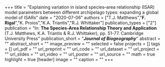 +++
title = "Explaining variation in island species–area relationship (ISAR) model parameters between different archipelago types: expanding a global model of ISARs"
date = "2020-07-06"
authors = ["T.J. Matthews","**F. Rigal**","K. Proios","K.A. Triantis","R.J. Whittaker"]
publication_types = ["2"]
publication = "In: **The Species-Area Relationship Theory and Application** (T.J. Matthews, K.A. Triantis & R.J. Whittaker), pp. 51-77. Cambridge University Press"
publication_short = "**_Journal of Biogeography_**"
abstract = ""
abstract_short = ""
image_preview = ""
selected = false
projects = []
tags = []
url_pdf = ""
url_preprint = ""
url_code = ""
url_dataset = ""
url_project = ""
url_slides = ""
url_video = ""
url_poster = ""
url_source = ""
math = true
highlight = true
[header]
image = ""
caption = ""
+++
